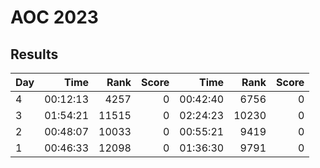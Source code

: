 # AOC 2023

## Results

|Day |     Time  | Rank  | Score  |      Time |  Rank  | Score |
|----|----------:|------:|-------:|----------:|-------:|------:|
|  4 |  00:12:13 |  4257 |    0   |  00:42:40 |  6756  |    0  |
|  3 |  01:54:21 | 11515 |    0   |  02:24:23 |  10230 |    0  |
|  2 |  00:48:07 | 10033 |    0   |  00:55:21 |  9419  |    0  |
|  1 |  00:46:33 | 12098 |    0   |  01:36:30 |  9791  |    0  |
